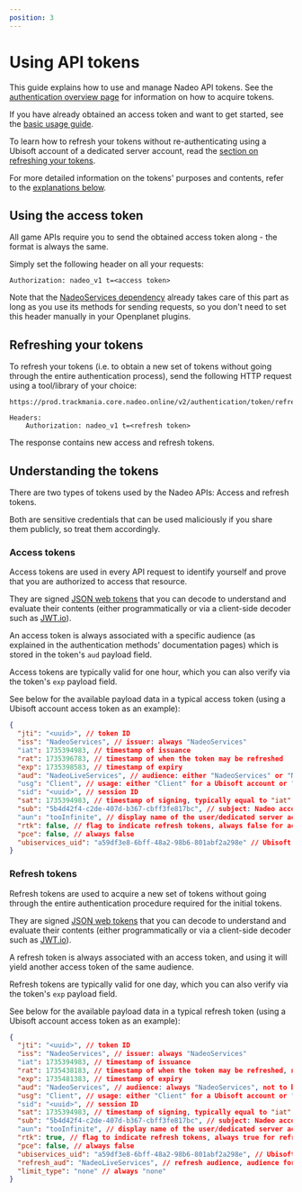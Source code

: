 ```yaml
---
position: 3
---
```


# Using API tokens

This guide explains how to use and manage Nadeo API tokens. See the [authentication overview page](/auth) for information on how to acquire tokens.

If you have already obtained an access token and want to get started, see the [basic usage guide](#using-the-access-token).

To learn how to refresh your tokens without re-authenticating using a Ubisoft account of a dedicated server account, read the [section on refreshing your tokens](#refreshing-your-tokens).

For more detailed information on the tokens' purposes and contents, refer to the [explanations below](#understanding-the-tokens).

## Using the access token

All game APIs require you to send the obtained access token along - the format is always the same.

Simply set the following header on all your requests:

```plain
Authorization: nadeo_v1 t=<access token>
```

Note that the [NadeoServices dependency](https://openplanet.dev/docs/reference/nadeoservices) already takes care of this part as long as you use its methods for sending requests, so you don't need to set this header manually in your Openplanet plugins.

## Refreshing your tokens

To refresh your tokens (i.e. to obtain a new set of tokens without going through the entire authentication process), send the following HTTP request using a tool/library of your choice:

```plain
https://prod.trackmania.core.nadeo.online/v2/authentication/token/refresh

Headers:
    Authorization: nadeo_v1 t=<refresh token>
```

The response contains new access and refresh tokens.

## Understanding the tokens

There are two types of tokens used by the Nadeo APIs: Access and refresh tokens.

Both are sensitive credentials that can be used maliciously if you share them publicly, so treat them accordingly.

### Access tokens

Access tokens are used in every API request to identify yourself and prove that you are authorized to access that resource.

They are signed [JSON web tokens](https://en.wikipedia.org/wiki/JSON_Web_Token) that you can decode to understand and evaluate their contents (either programmatically or via a client-side decoder such as [JWT.io](https://jwt.io/)).

An access token is always associated with a specific audience (as explained in the authentication methods' documentation pages) which is stored in the token's `aud` payload field.

Access tokens are typically valid for one hour, which you can also verify via the token's `exp` payload field.

See below for the available payload data in a typical access token (using a Ubisoft account access token as an example):

```json
{
  "jti": "<uuid>", // token ID
  "iss": "NadeoServices", // issuer: always "NadeoServices"
  "iat": 1735394983, // timestamp of issuance
  "rat": 1735396783, // timestamp of when the token may be refreshed
  "exp": 1735398583, // timestamp of expiry
  "aud": "NadeoLiveServices", // audience: either "NadeoServices" or "NadeoLiveServices"
  "usg": "Client", // usage: either "Client" for a Ubisoft account or "Server" for a dedicated server account
  "sid": "<uuid>", // session ID
  "sat": 1735394983, // timestamp of signing, typically equal to "iat"
  "sub": "5b4d42f4-c2de-407d-b367-cbff3fe817bc", // subject: Nadeo account ID of the authenticated user
  "aun": "tooInfinite", // display name of the user/dedicated server account
  "rtk": false, // flag to indicate refresh tokens, always false for access tokens
  "pce": false, // always false
  "ubiservices_uid": "a59df3e8-6bff-48a2-98b6-801abf2a298e" // Ubisoft account ID, also known as web identity
}
```

### Refresh tokens

Refresh tokens are used to acquire a new set of tokens without going through the entire authentication procedure required for the initial tokens.

They are signed [JSON web tokens](https://en.wikipedia.org/wiki/JSON_Web_Token) that you can decode to understand and evaluate their contents (either programmatically or via a client-side decoder such as [JWT.io](https://jwt.io/)).

A refresh token is always associated with an access token, and using it will yield another access token of the same audience.

Refresh tokens are typically valid for one day, which you can also verify via the token's `exp` payload field.

See below for the available payload data in a typical refresh token (using a Ubisoft account access token as an example):

```json
{
  "jti": "<uuid>", // token ID
  "iss": "NadeoServices", // issuer: always "NadeoServices"
  "iat": 1735394983, // timestamp of issuance
  "rat": 1735438183, // timestamp of when the token may be refreshed, not used for refresh tokens
  "exp": 1735481383, // timestamp of expiry
  "aud": "NadeoServices", // audience: always "NadeoServices", not to be confused with "refresh_aud"
  "usg": "Client", // usage: either "Client" for a Ubisoft account or "Server" for a dedicated server account
  "sid": "<uuid>", // session ID
  "sat": 1735394983, // timestamp of signing, typically equal to "iat"
  "sub": "5b4d42f4-c2de-407d-b367-cbff3fe817bc", // subject: Nadeo account ID of the authenticated user
  "aun": "tooInfinite", // display name of the user/dedicated server account
  "rtk": true, // flag to indicate refresh tokens, always true for refresh tokens
  "pce": false, // always false
  "ubiservices_uid": "a59df3e8-6bff-48a2-98b6-801abf2a298e", // Ubisoft account ID, also known as web identity
  "refresh_aud": "NadeoLiveServices", // refresh audience, audience for tokens refreshed with this refresh token
  "limit_type": "none" // always "none"
}
```
